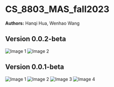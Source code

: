 # CS_8803_MAS_fall2023

**Authors:** Hanqi Hua, Wenhao Wang

## Version 0.0.2-beta
![Image 1](assets/ReadME/V0.0.2-1.png)
![Image 2](assets/ReadME/V0.0.2-2.png)

## Version 0.0.1-beta
![Image 1](assets/ReadME/V0.0.1-1.jpg) ![Image 2](assets/ReadME/V0.0.1-2.jpg)
![Image 3](assets/ReadME/V0.0.1-3.jpg) ![Image 4](assets/ReadME/V0.0.1-4.jpg)
